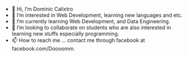 - 👋 Hi, I’m Dominic Calixtro
- 👀 I’m interested in Web Development, learning new languages and etc.
- 🌱 I’m currently learning Web Development, and Data Engineering.
- 💞️ I’m looking to collaborate on students who are also interested in learning new stuffs especially programming.
- 📫 How to reach me ... contact me through facebook at facebook.com/Doooomm.

<!---
dominic0206/dominic0206 is a ✨ special ✨ repository because its `README.md` (this file) appears on your GitHub profile.
You can click the Preview link to take a look at your changes.
--->
